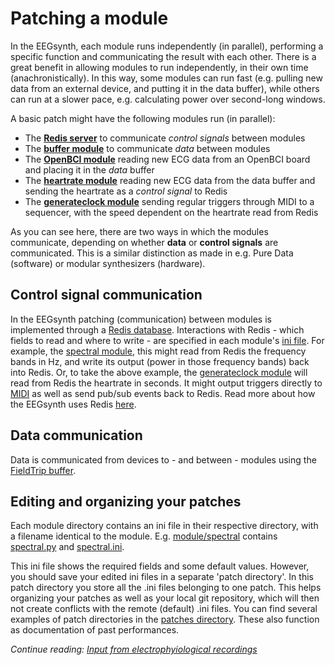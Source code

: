 # Patching a module

In the EEGsynth, each module runs independently (in parallel), performing a specific function 
and communicating the result with each other. There is 
a great benefit in allowing modules to run independently, in their own time (anachronistically). 
In this way, some modules can run fast (e.g. pulling new data from an external device, and putting
it in the data buffer), while others can run at a slower pace, e.g. calculating power over second-long windows. 
 
A basic patch might have the following modules run (in parallel):
 * The **[Redis server](redis.md)** to communicate _control signals_ between modules
 * The **[buffer module](buffer.md)** to communicate _data_ between modules
 * The **[OpenBCI module](../module/openbci2ft)** reading new ECG data from an OpenBCI board and placing it in the _data_ buffer
 * The **[heartrate module](../module/heartrate)** reading new ECG data from the data buffer and sending the heartrate as a _control signal_ 
 to Redis
 * The **[generateclock module](../module/generateclock)** sending regular triggers through MIDI to a sequencer, 
 with the speed dependent on the heartrate read from Redis 

As you can see here, there are two ways in which the modules communicate, depending on whether **data** or
**control signals** are communicated. This is a similar distinction as made in e.g. Pure Data (software) or modular 
synthesizers (hardware). 

## Control signal communication

In the EEGsynth patching (communication) between modules is implemented through 
a [Redis database](redis.md). Interactions with Redis - which fields to read and where to write - are specified 
in each module's [ini file](inifile.md). For example, the [spectral module](../module/spectral), this
might read from Redis the frequency bands in Hz, and write its output (power in those frequency bands)
back into Redis. Or, to take the above example, the [generateclock module](../module/generateclock)
will read from Redis the heartrate in seconds. It might output triggers directly to [MIDI](midi.md) 
as well as send pub/sub events back to Redis. Read more about how the EEGsynth uses Redis [here](redis.md).

## Data communication

Data is communicated from devices to - and between - modules using the [FieldTrip buffer](buffer.md). 

## Editing and organizing your patches

Each module directory contains an ini file in their respective directory, with a filename identical 
to the module. E.g. [module/spectral](https://github.com/eegsynth/eegsynth/tree/master/module/spectral)
contains [spectral.py](https://github.com/eegsynth/eegsynth/tree/master/module/spectral/spectral.py) 
and [spectral.ini](https://github.com/eegsynth/eegsynth/tree/master/module/spectral/spectral.ini). 

This ini file shows the required fields and some default values. However, you should save your 
edited ini files in a separate 'patch directory'. In this patch directory you store all the .ini files 
belonging to one patch. This helps organizing your patches as well as your local git repository, 
which will then not create conflicts with the remote (default) .ini files.
You can find several examples of patch directories in the [patches directory](https://github.com/eegsynth/eegsynth/patches).
These also function as documentation of past performances. 

_Continue reading: [Input from electrophyiological recordings](input.md)_